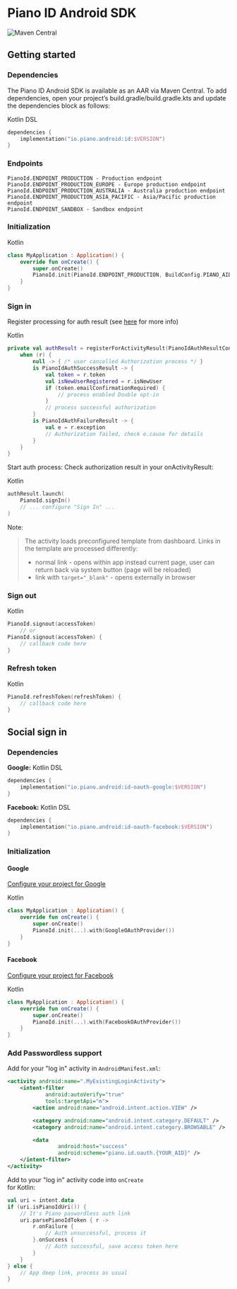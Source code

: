 # Piano ID Android SDK
![Maven Central](https://img.shields.io/maven-central/v/io.piano.android/id)

## Getting started

### Dependencies

The Piano ID Android SDK is available as an AAR via Maven Central. To add dependencies, open your project’s build.gradle/build.gradle.kts and update the dependencies block as follows:

Kotlin DSL
```kotlin
dependencies {
    implementation("io.piano.android:id:$VERSION")
}
```

### Endpoints
```
PianoId.ENDPOINT_PRODUCTION - Production endpoint
PianoId.ENDPOINT_PRODUCTION_EUROPE - Europe production endpoint
PianoId.ENDPOINT_PRODUCTION_AUSTRALIA - Australia production endpoint
PianoId.ENDPOINT_PRODUCTION_ASIA_PACIFIC - Asia/Pacific production endpoint
PianoId.ENDPOINT_SANDBOX - Sandbox endpoint
```

### Initialization

Kotlin
```kotlin
class MyApplication : Application() {
    override fun onCreate() {
        super.onCreate()
        PianoId.init(PianoId.ENDPOINT_PRODUCTION, BuildConfig.PIANO_AID)
    }
}
```

### Sign in
Register processing for auth result (see [here](https://developer.android.com/training/basics/intents/result) for more info)

Kotlin
```kotlin
private val authResult = registerForActivityResult(PianoIdAuthResultContract()) { r ->
    when (r) {
        null -> { /* user cancelled Authorization process */ }
        is PianoIdAuthSuccessResult -> {
            val token = r.token
            val isNewUserRegistered = r.isNewUser
            if (token.emailConfirmationRequired) {
                // process enabled Double opt-in
            }
            // process successful authorization 
        }
        is PianoIdAuthFailureResult -> {
            val e = r.exception
            // Authorization failed, check e.cause for details
        }
    }
}
```

Start auth process:
Check authorization result in your onActivityResult:

Kotlin
```kotlin
authResult.launch(
    PianoId.signIn()
    // ... configure "Sign In" ...
)
```
Note:
> The activity loads preconfigured template from dashboard. Links in the template are processed differently:
> - normal link - opens within app instead current page, user can return back via system button (page will be reloaded)
> - link with `target="_blank"` - opens externally in browser

### Sign out

Kotlin
```kotlin
PianoId.signout(accessToken)
    // or
PianoId.signout(accessToken) {
    // callback code here
}
```

### Refresh token

Kotlin
```kotlin
PianoId.refreshToken(refreshToken) {
    // callback code here
}
```

## Social sign in

### Dependencies

**Google:**
Kotlin DSL
```kotlin
dependencies {
    implementation("io.piano.android:id-oauth-google:$VERSION")
}
```

**Facebook:**
Kotlin DSL
```kotlin
dependencies {
    implementation("io.piano.android:id-oauth-facebook:$VERSION")
}
```

### Initialization

#### Google

[Configure your project for Google](https://docs.piano.io/how-to-set-up-google-social-login)

Kotlin
```kotlin
class MyApplication : Application() {
    override fun onCreate() {
        super.onCreate()
        PianoId.init(...).with(GoogleOAuthProvider())
    }
}
```

#### Facebook

[Configure your project for Facebook](https://docs.piano.io/how-to-setup-facebook-social-login/)

Kotlin
```kotlin
class MyApplication : Application() {
    override fun onCreate() {
        super.onCreate()
        PianoId.init(...).with(FacebookOAuthProvider())
    }
}
```

### Add Passwordless support
Add for your "log in" activity in `AndroidManifest.xml`:
```xml
<activity android:name=".MyExistingLoginActivity">
    <intent-filter
            android:autoVerify="true"
            tools:targetApi="m">
        <action android:name="android.intent.action.VIEW" />

        <category android:name="android.intent.category.DEFAULT" />
        <category android:name="android.intent.category.BROWSABLE" />

        <data
                android:host="success"
                android:scheme="piano.id.oauth.{YOUR_AID}" />
    </intent-filter>
</activity>
```

Add to your "log in" activity code into `onCreate`  
for Kotlin:
```kotlin
val uri = intent.data
if (uri.isPianoIdUri()) {
    // It's Piano paswordless auth link
    uri.parsePianoIdToken { r ->
        r.onFailure {
            // Auth unsuccessful, process it
        }.onSuccess {
            // Auth successful, save access token here
        }
    }
} else {
    // App deep link, process as usual
}
```
